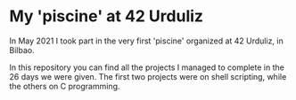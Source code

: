 # My 'piscine' at 42 Urduliz
In May 2021 I took part in the very first 'piscine' organized at 42 Urduliz, in Bilbao.

In this repository you can find all the projects I managed to complete in the 26 days we were given. 
The first two projects were on shell scripting, while the others on C programming.
